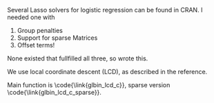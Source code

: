 Several Lasso solvers for logistic regression can be found in CRAN. I needed one with

1. Group penalties
2. Support for sparse Matrices
3. Offset terms!

None existed that fullfilled all three, so wrote this.

We use local coordinate descent (LCD), as described in the reference.

Main function is \code{\link{glbin_lcd_c}}, sparse version \code{\link{glbin_lcd_c_sparse}}.
